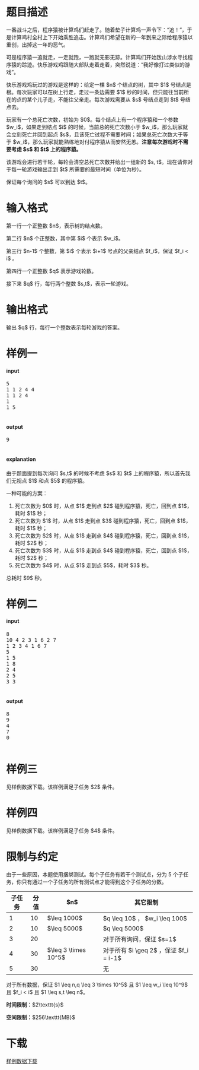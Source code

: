# 题目描述

<p>一番战斗之后，程序猿被计算鸡们赶走了。随着垫子计算鸡一声令下：“追！”，于是计算鸡村全村上下开始乘胜追击。计算鸡们希望在新的一年到来之际给程序猿以重创，出掉这一年的恶气。</p>
<p>可是程序猿一追就走，一走就跑，一跑就无影无踪。计算鸡们开始跋山涉水寻找程序猿的踪迹。快乐游戏鸡跟随大部队走着走着，突然说道：“我好像打过类似的游戏”。</p>
<p>快乐游戏鸡玩过的游戏是这样的：给定一棵 $n$ 个结点的树，其中 $1$ 号结点是根。每次玩家可以在树上行走，走过一条边需要 $1$ 秒的时间，但只能往当前所在的点的某个儿子走，不能往父亲走。每次游戏需要从 $s$ 号结点走到 $t$ 号结点去。</p>
<p>玩家有一个总死亡次数，初始为 $0$。每个结点上有一个程序猿和一个参数 $w_i$，如果走到结点 $i$ 的时候，当前总的死亡次数小于 $w_i$，那么玩家就会立刻死亡并回到起点 $s$，且该死亡过程不需要时间；如果总死亡次数大于等于 $w_i$，那么玩家就能熟练地对付程序猿从而安然无恙。<strong>注意每次游戏时不需要考虑 $s$ 和 $t$ 上的程序猿。</strong></p>
<p>该游戏会进行若干轮，每轮会清空总死亡次数并给出一组新的 $s, t$。现在请你对于每一轮游戏输出走到 $t$ 所需要的最短时间（单位为秒）。</p>
<p>保证每个询问的 $s$ 可以到达 $t$。</p>

# 输入格式


<p>第一行一个正整数 $n$，表示树的结点数。</p>
<p>第二行 $n$ 个正整数，其中第 $i$ 个表示 $w_i$。</p>
<p>第三行 $n-1$ 个整数，第 $i$ 个表示 $i+1$ 号点的父亲结点 $f_i$，保证 $f_i &lt; i$ 。</p>
<p>第四行一个正整数 $q$ 表示游戏轮数。</p>
<p>接下来 $q$ 行，每行两个整数 $s,t$，表示一轮游戏。</p>

# 输出格式


<p>输出 $q$ 行，每行一个整数表示每轮游戏的答案。</p>

# 样例一


<h4>input</h4>
<pre>5
1 1 2 4 4
1 1 2 4
1
1 5

</pre>

<h4>output</h4>
<pre>9

</pre>

<h4>explanation</h4>
<p>由于题面提到每次询问 $s,t$ 的时候不考虑 $s$ 和 $t$ 上的程序猿，所以首先我们无视点 $1$ 和点 $5$ 的程序猿。</p>
<p>一种可能的方案：</p>
<ol><li>死亡次数为 $0$ 时，从点 $1$ 走到点 $2$ 碰到程序猿，死亡，回到点 $1$，耗时 $1$ 秒；</li>
<li>死亡次数为 $1$ 时，从点 $1$ 走到点 $3$ 碰到程序猿，死亡，回到点 $1$，耗时 $1$ 秒；</li>
<li>死亡次数为 $2$ 时，从点 $1$ 走到点 $4$ 碰到程序猿，死亡，回到点 $1$，耗时 $2$ 秒；</li>
<li>死亡次数为 $3$ 时，从点 $1$ 走到点 $4$ 碰到程序猿，死亡，回到点 $1$，耗时 $2$ 秒；</li>
<li>死亡次数为 $4$ 时，从点 $1$ 走到点 $5$，耗时 $3$ 秒。</li>
</ol><p>总耗时 $9$ 秒。</p>

# 样例二


<h4>input</h4>
<pre>8
10 4 2 3 1 6 2 7
1 2 3 4 1 6 7
5
1 5
1 8
2 4
2 5
3 3

</pre>

<h4>output</h4>
<pre>8
9
4
7
0

</pre>


# 样例三


<p>见样例数据下载。该样例满足子任务 $2$ 条件。</p>

# 样例四


<p>见样例数据下载。该样例满足子任务 $4$ 条件。</p>

# 限制与约定


<p>由于一些原因，本题使用捆绑测试。每个子任务有若干个测试点，分为 5 个子任务，你只有通过一个子任务的所有测试点才能得到这个子任务的分数。</p>
<div class="table-responsive">
<table class="table table-bordered table-text-center table-vertical-middle"><thead><tr><th>子任务</th>
<th>分值</th>
<th>$n$</th>
<th>其它限制</th>
</tr></thead><tbody><tr><td>1</td><td>10</td><td>$\leq 1000$</td><td>$q \leq 10$ ， $w_i \leq 100$</td></tr><tr><td>2</td><td>10</td><td>$\leq 5000$</td><td>$q \leq 5000$</td></tr><tr><td>3</td><td>20</td><td rowspan="3">$\leq 3 \times 10^5$</td><td>对于所有询问，保证 $s=1$</td></tr><tr><td>4</td><td>30</td><td>对于所有 $i \geq 2$ ，保证 $f_i = i-1$</td></tr><tr><td>5</td><td>30</td><td>无</td></tr></tbody></table></div>

<p>对于所有数据，保证 $1 \leq n,q \leq 3 \times 10^5$ 且 $1 \leq w_i \leq 10^9$ 且 $f_i &lt; i$ 且 $1 \leq s,t \leq n$。</p>
<p><strong>时间限制：</strong>$2\texttt{s}$</p>
<p><strong>空间限制：</strong>$256\texttt{MB}$</p>

# 下载


<p><a href="/download.php?type=problem&amp;id=284">样例数据下载</a></p>
